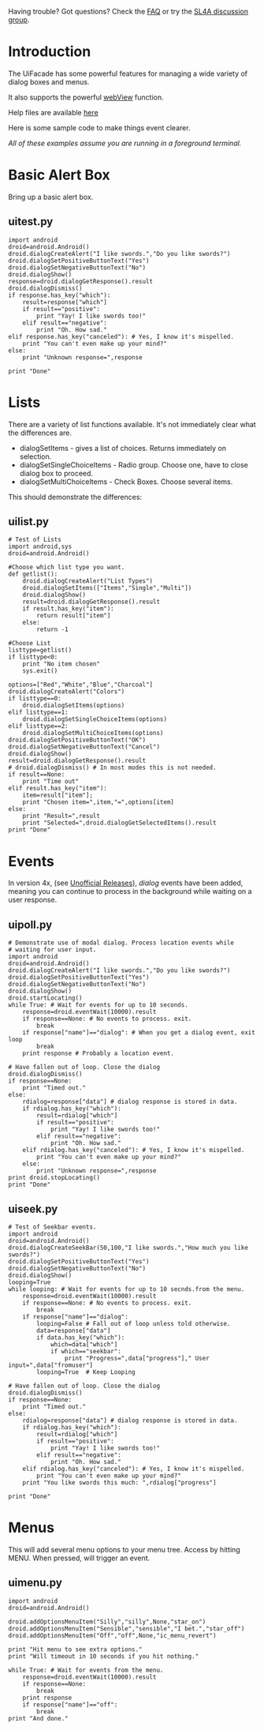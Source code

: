 Having trouble? Got questions? Check the [FAQ](FAQ.md) or try the
[SL4A discussion group](http://groups.google.com/group/android-scripting).

# Introduction #

The UiFacade has some powerful features for managing a wide variety of dialog
boxes and menus.

It also supports the powerful [webView](UsingWebView.md) function.

Help files are available
[here](http://www.mithril.com.au/android/doc/UiFacade.html)

Here is some sample code to make things event clearer.

_All of these examples assume you are running in a foreground terminal._

# Basic Alert Box #
Bring up a basic alert box.

## uitest.py ##
```
import android
droid=android.Android()
droid.dialogCreateAlert("I like swords.","Do you like swords?")
droid.dialogSetPositiveButtonText("Yes")
droid.dialogSetNegativeButtonText("No")
droid.dialogShow()
response=droid.dialogGetResponse().result
droid.dialogDismiss()
if response.has_key("which"):
    result=response["which"]
    if result=="positive":
        print "Yay! I like swords too!"
    elif result=="negative":
        print "Oh. How sad."
elif response.has_key("canceled"): # Yes, I know it's mispelled.
    print "You can't even make up your mind?"
else:
    print "Unknown response=",response

print "Done"
```

# Lists #

There are a variety of list functions available. It's not immediately clear what
the differences are.
  * dialogSetItems - gives a list of choices. Returns immediately on selection.
  * dialogSetSingleChoiceItems - Radio group. Choose one, have to close dialog
    box to proceed.
  * dialogSetMultiChoiceItems - Check Boxes. Choose several items.

This should demonstrate the differences:

## uilist.py ##
```
# Test of Lists
import android,sys
droid=android.Android()

#Choose which list type you want.
def getlist():
    droid.dialogCreateAlert("List Types")
    droid.dialogSetItems(["Items","Single","Multi"])
    droid.dialogShow()
    result=droid.dialogGetResponse().result
    if result.has_key("item"):
        return result["item"]
    else:
        return -1

#Choose List
listtype=getlist()
if listtype<0:
    print "No item chosen"
    sys.exit()

options=["Red","White","Blue","Charcoal"]
droid.dialogCreateAlert("Colors")
if listtype==0:
    droid.dialogSetItems(options)
elif listtype==1:
    droid.dialogSetSingleChoiceItems(options)
elif listtype==2:
    droid.dialogSetMultiChoiceItems(options)
droid.dialogSetPositiveButtonText("OK")
droid.dialogSetNegativeButtonText("Cancel")
droid.dialogShow()
result=droid.dialogGetResponse().result
# droid.dialogDismiss() # In most modes this is not needed.
if result==None:
    print "Time out"
elif result.has_key("item"):
    item=result["item"];
    print "Chosen item=",item,"=",options[item]
else:
    print "Result=",result
    print "Selected=",droid.dialogGetSelectedItems().result
print "Done"
```

# Events #
In version 4x, (see [Unofficial Releases](Unofficial.md)), _dialog_ events have
been added, meaning you can continue to process in the background while waiting
on a user response.

## uipoll.py ##
```
# Demonstrate use of modal dialog. Process location events while
# waiting for user input.
import android
droid=android.Android()
droid.dialogCreateAlert("I like swords.","Do you like swords?")
droid.dialogSetPositiveButtonText("Yes")
droid.dialogSetNegativeButtonText("No")
droid.dialogShow()
droid.startLocating()
while True: # Wait for events for up to 10 seconds.
    response=droid.eventWait(10000).result
    if response==None: # No events to process. exit.
        break
    if response["name"]=="dialog": # When you get a dialog event, exit loop
        break
    print response # Probably a location event.

# Have fallen out of loop. Close the dialog 
droid.dialogDismiss()
if response==None:
    print "Timed out."
else:
    rdialog=response["data"] # dialog response is stored in data.
    if rdialog.has_key("which"):
        result=rdialog["which"]
        if result=="positive":
            print "Yay! I like swords too!"
        elif result=="negative":
            print "Oh. How sad."
    elif rdialog.has_key("canceled"): # Yes, I know it's mispelled.
        print "You can't even make up your mind?"
    else:
        print "Unknown response=",response
print droid.stopLocating()
print "Done"
```

## uiseek.py ##
```
# Test of Seekbar events.
import android
droid=android.Android()
droid.dialogCreateSeekBar(50,100,"I like swords.","How much you like swords?")
droid.dialogSetPositiveButtonText("Yes")
droid.dialogSetNegativeButtonText("No")
droid.dialogShow()
looping=True
while looping: # Wait for events for up to 10 secnds.from the menu.
    response=droid.eventWait(10000).result
    if response==None: # No events to process. exit.
        break
    if response["name"]=="dialog":
        looping=False # Fall out of loop unless told otherwise.
        data=response["data"]
        if data.has_key("which"):
            which=data["which"]
            if which=="seekbar":
                print "Progress=",data["progress"]," User input=",data["fromuser"]
        looping=True  # Keep Looping

# Have fallen out of loop. Close the dialog 
droid.dialogDismiss()
if response==None:
    print "Timed out."
else:
    rdialog=response["data"] # dialog response is stored in data.
    if rdialog.has_key("which"):
        result=rdialog["which"]
        if result=="positive":
            print "Yay! I like swords too!"
        elif result=="negative":
            print "Oh. How sad."
    elif rdialog.has_key("canceled"): # Yes, I know it's mispelled.
        print "You can't even make up your mind?"
    print "You like swords this much: ",rdialog["progress"]  

print "Done"
```

# Menus #
This will add several menu options to your menu tree. Access by hitting MENU.
When pressed, will trigger an event.

## uimenu.py ##
```
import android
droid=android.Android()

droid.addOptionsMenuItem("Silly","silly",None,"star_on")
droid.addOptionsMenuItem("Sensible","sensible","I bet.","star_off")
droid.addOptionsMenuItem("Off","off",None,"ic_menu_revert")

print "Hit menu to see extra options."
print "Will timeout in 10 seconds if you hit nothing."

while True: # Wait for events from the menu.
    response=droid.eventWait(10000).result
    if response==None:
        break
    print response
    if response["name"]=="off":
        break
print "And done."
```

<!---
 vi: ft=markdown:et:fdm=marker
 -->
